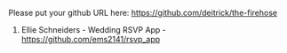 Please put your github URL here:
https://github.com/deitrick/the-firehose

1. Ellie Schneiders - Wedding RSVP App - https://github.com/ems2141/rsvp_app 
